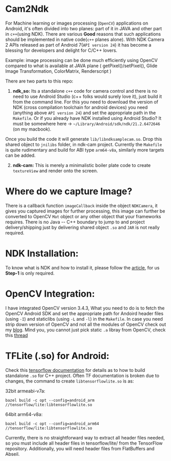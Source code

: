 # Cam2Ndk
For Machine learning or images processing (`OpenCV`) applications on Android, it's often divided into two planes: part of it in JAVA and other part in `c++`(using NDK). There are various **Good** reasons that such applications should be implemented in native code(`c++` planes alone). With NDK Camera 2 APIs released as part of Android 7(`API version 24`) it has become a blessing for developers and delight for C/C++ lovers.

Example: image processing can be done much efficiently using OpenCV compared to what is available at JAVA plane ( getPixel()/setPixel(), Glide Image Transformation, ColorMatrix, Renderscript )

There are two parts to this repo:
1. **ndk_so:** Its a standalone `c++` code for camera control and there is no need to use Android Studio (c++ folks would surely love it), just build it from the command line. For this you need to download the version of NDK (cross compilation toolchain for android devices) you need (anything above `API version 24`) and set the appropriate path in the `Makefile`. Or if you already have NDK installed using Android Studio? It must be somewhere here -> `~/Library/Android/sdk/ndk/21.2.6472646` (on my macbook). 

Once you build the code it will generate `lib/libndksamplecam.so`. Drop this shared object to `jnilibs` folder, in ndk-cam project. Currently the `Makefile` is quite rudimentary and build for ABI type `arm64-v8a`, similarly more targets can be added. 

2. **ndk-cam:** This is merely a minimalistic boiler plate code to create `textureView` and render onto the screen. 


# Where do we capture Image? 
There is a callback function `imageCallback` inside the object `NDKCamera`, it gives you captured images for further processing, this image can further be converted to OpenCV `Mat` object or any other object that your frameworks requires. There is no Java -- C++ boundary to jump to and project delivery/shipping just by delivering shared object `.so` and `JAR` is not really required. 


# NDK Installation: 
To know what is NDK and how to install it, please follow the [article](https://medium.com/@tomdeore/opencv-on-android-tiny-with-optimization-enabled-932460acfe38), for us **Step-1** is only required. 

# OpenCV Integration:
I have integrated OpenCV version 3.4.3, What you need to do is to fetch the OpenCV Android SDK and set the appropriate path for Andoird header files (using `-I`) and staticlibs (using `-L` and `-l`) in the `Makefile`. In case you need strip down version of OpenCV and not all the modules of OpenCV check out my [blog](https://mdeore.medium.com/opencv-on-android-tiny-with-optimization-enabled-932460acfe38). Mind you, you cannot just pick static `.a` libray from OpenCV, check this [thread](https://github.com/opencv/opencv/issues/14825)

# TFLite (.so) for Android:
Check this [tensorflow documentation](https://github.com/tensorflow/tensorflow/blob/master/tensorflow/lite/g3doc/guide/android.md) for details as to how to build standalone `.so` for C++ project. Often TF documentation is broken due to changes, the command to create `libtensorflowlite.so` is as:

32bit armeabi-v7a:
```
bazel build -c opt --config=android_arm //tensorflow/lite:libtensorflowlite.so
```
64bit arm64-v8a:
```
bazel build -c opt --config=android_arm64 //tensorflow/lite:libtensorflowlite.so
```
Currently, there is no straightforward way to extract all header files needed, so you must include all header files in tensorflow/lite/ from the TensorFlow repository. Additionally, you will need header files from FlatBuffers and Abseil.
